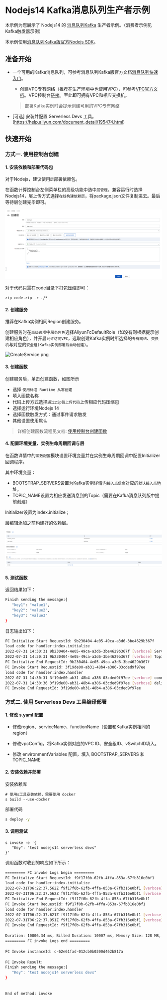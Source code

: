 # Nodejs14 Kafka消息队列生产者示例

本示例为您展示了 Nodejs14 的 [消息队列Kafka](https://help.aliyun.com/document_detail/68151.html?spm=5176.167616.J_5253785160.5.2dfe6feexRPqMj) 生产者示例。（消费者示例见Kafka触发器示例）

本示例使用[消息队列Kafka版官方Nodejs SDK](https://help.aliyun.com/document_detail/184266.html)。

 ## 准备开始

 - 一个可用的Kafka消息队列，可参考消息队列Kafka版官方文档[消息队列快速入门](https://help.aliyun.com/document_detail/99949.html)。

   - 创建VPC专有网络（推荐在生产环境中也使用VPC），可参考[VPC官方文档](https://help.aliyun.com/document_detail/65398.htm?spm=a2c4g.11186623.0.0.61be4c9d4aGfpg#task-1012575)。VPC控制台[链接](https://vpcnext.console.aliyun.com/)。至此即可拥有VPC和相应交换机。

   > 部署Kafka实例时会提示创建可用的VPC专有网络

 - [可选] 安装并配置 Serverless Devs 工具。(https://help.aliyun.com/document_detail/195474.html)

 ## 快速开始

 ### 方式一. 使用控制台创建

#### 1. 安装依赖和部署代码包

对于Nodejs，建议使用`层`部署依赖包。

在函数计算控制台左侧菜单栏的高级功能中选中`层管理`。兼容运行时选择Nodejs14，层上传方式选择`在线构建依赖层`，将package.json文件复制进去。最后等待层创建完毕即可。

![CreateLayer](assets/layer.png)

对于代码只需在code目录下打包压缩即可：

```shell
zip code.zip -r ./*
```



 #### 2. 创建服务

推荐在Kafka实例相同Region创建服务。

创建服务时在`高级选项`中`服务角色`选择AliyunFcDefaultRole（如没有则根据提示创建相应角色），并开启`允许访问VPC`，选取创建Kafka实例时所选择的`专有网络`、`交换机`与对应的`安全组(Kafka实例部署后自动创建)`。

![CreateService.png](/Users/leospard/Desktop/code-example/java/java11-kafka-producer/assets/CreateService.png)



#### 3. 创建函数

  创建服务后，单击创建函数，如图所示

 - 选择 `使用标准 Runtime 从零创建`
 - 填入函数名称
 - 代码上传方式选择`通过zip包上传代码`上传相应代码压缩包
 - 选择运行环境Nodejs 14
 - 选择函数触发方式：通过事件请求触发
 - 其他设置使用默认

 > 详细创建函数流程见文档: [使用控制台创建函数](https://help.aliyun.com/document_detail/51783.html)



#### 4. 配置环境变量、实例生命周期回调与层

在函数详情中的`函数配置`模块设置环境变量并在实例生命周期回调中配置Initializer 回调程序。

其中环境变量：

- BOOTSTRAP_SERVERS设置为Kafka实例详情内`接入点信息`对应的`默认接入点`地址。
- TOPIC_NAME设置为相应发送消息到的Topic（需要在Kafka消息队列版中提前创建）

Initializer设置为index.initialize；

层编辑添加之前构建好的依赖层。

![FunctionConfig.png](assets/FunctionConfig.png)



 #### 5. 测试函数

 返回结果如下：

 ```bash
Finish sending the message:{
    "key1": "value1",
    "key2": "value2",
    "key3": "value3"
}
 ```

日志输出如下：

```bash
FC Initialize Start RequestId: 9b230404-4e05-49ca-a3d6-3be4629b367f
load code for handler:index.initialize
2022-07-31 14:30:31 9b230404-4e05-49ca-a3d6-3be4629b367f [verbose] Servers:  alikafka-pre-cn-7mz2sr1xa00c-1-vpc.alikafka.aliyuncs.com:9092
2022-07-31 14:30:31 9b230404-4e05-49ca-a3d6-3be4629b367f [verbose] TopicName:  HelloTopic
FC Initialize End RequestId: 9b230404-4e05-49ca-a3d6-3be4629b367f
FC Invoke Start RequestId: 3f19de00-ab31-48b4-a386-03cded9f97ee
load code for handler:index.handler
2022-07-31 14:30:31 3f19de00-ab31-48b4-a386-03cded9f97ee [verbose] connect ok
2022-07-31 14:30:36 3f19de00-ab31-48b4-a386-03cded9f97ee [verbose] delivery-report: producer ok
FC Invoke End RequestId: 3f19de00-ab31-48b4-a386-03cded9f97ee
```

 ### 方式二. 使用 Serverless Devs 工具编译部署

 #### 1. 修改 s.yaml 配置

- 修改region、serviceName、functionName（设置和Kafka实例相同的region）

- 修改vpcConfig，将Kafka实例对应的VPC ID、安全组ID、vSwitchID填入。

- 修改 environmentVariables 配置，填入 BOOTSTRAP_SERVERS 和 TOPIC_NAME


 #### 2. 安装依赖并部署

 安装依赖库

 ```shell
# 使用s工具安装依赖，需要使用 docker
s build --use-docker
 ```

 部署代码

 ```bash
s deploy -y
 ```

 #### 3. 调用测试

 ```shell
s invoke -e '{
    "Key": "test nodejs14 serverless devs"
}'
 ```

 调用函数时收到的响应如下所示：

 ```bash
========= FC invoke Logs begin =========
FC Initialize Start RequestId: f9f17f0b-62fb-4ffa-853a-67fb316e0bf1
load code for handler:index.initialize
2022-07-31T06:22:37.562Z f9f17f0b-62fb-4ffa-853a-67fb316e0bf1 [verbose] Servers:  alikafka-pre-cn-7mz2sr1xa00c-3-vpc.alikafka.aliyuncs.com:9092
2022-07-31T06:22:37.562Z f9f17f0b-62fb-4ffa-853a-67fb316e0bf1 [verbose] TopicName:  HelloTopic
FC Initialize End RequestId: f9f17f0b-62fb-4ffa-853a-67fb316e0bf1
FC Invoke Start RequestId: f9f17f0b-62fb-4ffa-853a-67fb316e0bf1
load code for handler:index.handler
2022-07-31T06:22:37.621Z f9f17f0b-62fb-4ffa-853a-67fb316e0bf1 [verbose] connect ok
2022-07-31T06:22:37.951Z f9f17f0b-62fb-4ffa-853a-67fb316e0bf1 [verbose] delivery-report: producer ok
FC Invoke End RequestId: f9f17f0b-62fb-4ffa-853a-67fb316e0bf1

Duration: 10006.34 ms, Billed Duration: 10007 ms, Memory Size: 128 MB, Max Memory Used: 53.24 MB
========= FC invoke Logs end =========

FC Invoke instanceId: c-62e61fad-012cb0b0300d462b817a

FC Invoke Result:
Finish sending the message:{
    "Key": "test nodejs14 serverless devs"
}


End of method: invoke
 ```

